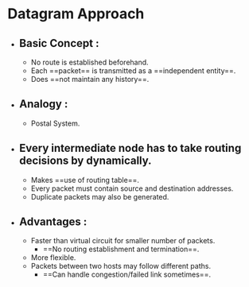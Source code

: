 # Datagram Approach

- ## Basic Concept :
	- No route is established beforehand.
	- Each ==packet== is transmitted as a ==independent entity==.
	- Does ==not maintain any history==.
- ## Analogy :
	- Postal System.
- ## Every intermediate node has to take routing decisions by dynamically.
	- Makes ==use of routing table==.
	- Every packet must contain source and destination addresses.
	- Duplicate packets may also be generated.

- ## Advantages :
	- Faster than virtual circuit for smaller number of packets.
		- ==No routing establishment and termination==.
	- More flexible.
	- Packets between two hosts may follow different paths.
		- ==Can handle congestion/failed link sometimes==.
